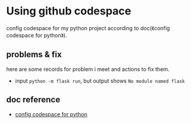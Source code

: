 # Using github codespace
config codespace for my python project according to doc(《config codespace for python》).
## problems & fix
here are some records for problem i meet and actions to fix them.
- input ``python -m flask run``, but output shows ``No module named flask``
## doc reference
- [config codespace for python](https://docs.github.com/zh/codespaces/setting-up-your-project-for-codespaces/adding-a-dev-container-configuration/setting-up-your-python-project-for-codespaces)